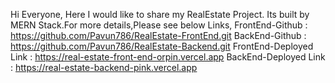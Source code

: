 Hi Everyone,
    Here I would like to share my RealEstate Project.
    Its built by MERN Stack.For more details,Please see below Links,
    FrontEnd-Github : https://github.com/Pavun786/RealEstate-FrontEnd.git
    BackEnd-Github  : https://github.com/Pavun786/RealEstate-Backend.git
    FrontEnd-Deployed Link : https://real-estate-front-end-orpin.vercel.app
    BackEnd-Deployed Link : https://real-estate-backend-pink.vercel.app
    

